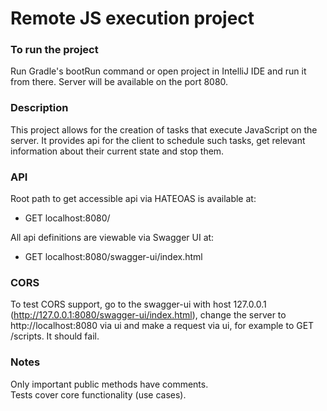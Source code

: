 # Remote JS execution project

### To run the project
Run Gradle's bootRun command or open project in IntelliJ IDE and run it from there.
Server will be available on the port 8080.

### Description
This project allows for the creation of tasks that execute JavaScript on the server.
It provides api for the client to schedule such tasks, get relevant information 
about their current state and stop them.

### API
Root path to get accessible api via HATEOAS is available at:
- GET localhost:8080/

All api definitions are viewable via Swagger UI at:
- GET localhost:8080/swagger-ui/index.html

### CORS
To test CORS support, go to the swagger-ui with host 127.0.0.1 (http://127.0.0.1:8080/swagger-ui/index.html),
change the server to http://localhost:8080 via ui and make a request via ui, for example to GET /scripts.
It should fail.

### Notes
Only important public methods have comments.\
Tests cover core functionality (use cases).

